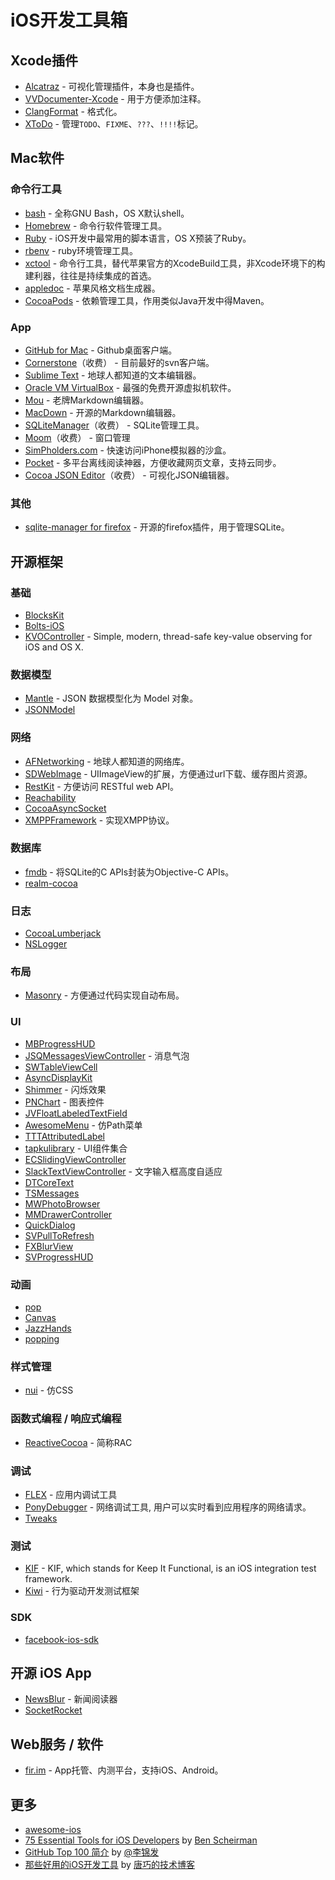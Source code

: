 # iOS开发工具箱

## Xcode插件

- [Alcatraz](https://github.com/supermarin/Alcatraz) - 可视化管理插件，本身也是插件。
- [VVDocumenter-Xcode](https://github.com/onevcat/VVDocumenter-Xcode) - 用于方便添加注释。
- [ClangFormat](https://github.com/travisjeffery/ClangFormat-Xcode) - 格式化。
- [XToDo](https://github.com/trawor/XToDo) - 管理`TODO`、`FIXME`、`???`、`!!!!`标记。

## Mac软件

### 命令行工具
- [bash](http://www.gnu.org/software/bash/) - 全称GNU Bash，OS X默认shell。
- [Homebrew](http://brew.sh/) - 命令行软件管理工具。
- [Ruby](https://www.ruby-lang.org/zh_cn/) - iOS开发中最常用的脚本语言，OS X预装了Ruby。
- [rbenv](https://github.com/sstephenson/rbenv) - ruby环境管理工具。
- [xctool](https://github.com/facebook/xctool) - 命令行工具，替代苹果官方的XcodeBuild工具，非Xcode环境下的构建利器，往往是持续集成的首选。
- [appledoc](https://github.com/tomaz/appledoc) - 苹果风格文档生成器。
- [CocoaPods](https://cocoapods.org/) - 依赖管理工具，作用类似Java开发中得Maven。

### App
- [GitHub for Mac](https://mac.github.com/) - Github桌面客户端。
- [Cornerstone](http://www.zennaware.com/cornerstone/index.php)（收费） - 目前最好的svn客户端。
- [Sublime Text](http://www.sublimetext.com/) - 地球人都知道的文本编辑器。
- [Oracle VM VirtualBox](https://www.virtualbox.org/) - 最强的免费开源虚拟机软件。
- [Mou](http://25.io/mou/) - 老牌Markdown编辑器。
- [MacDown](http://macdown.uranusjr.com/) - 开源的Markdown编辑器。
- [SQLiteManager](http://www.sqlabs.com/sqlitemanager.php)（收费） - SQLite管理工具。
- [Moom](http://manytricks.com/moom/)（收费） - 窗口管理
- [SimPholders.com](http://simpholders.com/) - 快速访问iPhone模拟器的沙盒。
- [Pocket](https://getpocket.com/) - 多平台离线阅读神器，方便收藏网页文章，支持云同步。
- [Cocoa JSON Editor](http://www.cocoajsoneditor.com/)（收费） - 可视化JSON编辑器。

### 其他
- [sqlite-manager for firefox](https://github.com/lazierthanthou/sqlite-manager) - 开源的firefox插件，用于管理SQLite。

## 开源框架

### 基础
- [BlocksKit](https://github.com/zwaldowski/BlocksKit)
- [Bolts-iOS](https://github.com/BoltsFramework/Bolts-iOS)
- [KVOController](https://github.com/facebook/KVOController) - Simple, modern, thread-safe key-value observing for iOS and OS X. 

### 数据模型
- [Mantle](https://github.com/Mantle/Mantle) - JSON 数据模型化为 Model 对象。
- [JSONModel](https://github.com/icanzilb/JSONModel)

### 网络
- [AFNetworking](https://github.com/AFNetworking/AFNetworking) - 地球人都知道的网络库。
- [SDWebImage](https://github.com/rs/SDWebImage) - UIImageView的扩展，方便通过url下载、缓存图片资源。
- [RestKit](https://github.com/RestKit/RestKit) - 方便访问 RESTful web API。
- [Reachability](https://github.com/tonymillion/Reachability)
- [CocoaAsyncSocket](https://github.com/robbiehanson/CocoaAsyncSocket)
- [XMPPFramework](https://github.com/robbiehanson/XMPPFramework) - 实现XMPP协议。

### 数据库
- [fmdb](https://github.com/ccgus/fmdb) - 将SQLite的C APIs封装为Objective-C APIs。
- [realm-cocoa](https://github.com/realm/realm-cocoa)

### 日志
- [CocoaLumberjack](https://github.com/CocoaLumberjack/CocoaLumberjack)
- [NSLogger](https://github.com/fpillet/NSLogger)

### 布局
- [Masonry](https://github.com/SnapKit/Masonry) - 方便通过代码实现自动布局。

### UI
- [MBProgressHUD](https://github.com/jdg/MBProgressHUD)
- [JSQMessagesViewController](https://github.com/jessesquires/JSQMessagesViewController) - 消息气泡
- [SWTableViewCell](https://github.com/CEWendel/SWTableViewCell)
- [AsyncDisplayKit](https://github.com/facebook/AsyncDisplayKit)
- [Shimmer](https://github.com/facebook/Shimmer) - 闪烁效果
- [PNChart](https://github.com/kevinzhow/PNChart) - 图表控件
- [JVFloatLabeledTextField](https://github.com/jverdi/JVFloatLabeledTextField)
- [AwesomeMenu](https://github.com/levey/AwesomeMenu) - 仿Path菜单
- [TTTAttributedLabel](https://github.com/TTTAttributedLabel/TTTAttributedLabel)
- [tapkulibrary](https://github.com/devinross/tapkulibrary) - UI组件集合
- [ECSlidingViewController](https://github.com/ECSlidingViewController/ECSlidingViewController)
- [SlackTextViewController](https://github.com/slackhq/SlackTextViewController) - 文字输入框高度自适应
- [DTCoreText](https://github.com/Cocoanetics/DTCoreText)
- [TSMessages](https://github.com/KrauseFx/TSMessages)
- [MWPhotoBrowser](https://github.com/mwaterfall/MWPhotoBrowser)
- [MMDrawerController](https://github.com/mutualmobile/MMDrawerController)
- [QuickDialog](https://github.com/escoz/QuickDialog)
- [SVPullToRefresh](https://github.com/samvermette/SVPullToRefresh)
- [FXBlurView](https://github.com/nicklockwood/FXBlurView)
- [SVProgressHUD](https://github.com/TransitApp/SVProgressHUD)

### 动画
- [pop](https://github.com/facebook/pop)
- [Canvas](https://github.com/CanvasPod/Canvas)
- [JazzHands](https://github.com/IFTTT/JazzHands)
- [popping](https://github.com/schneiderandre/popping)

### 样式管理
- [nui](https://github.com/tombenner/nui) - 仿CSS

### 函数式编程 / 响应式编程
- [ReactiveCocoa](https://github.com/ReactiveCocoa/ReactiveCocoa) - 简称RAC

### 调试
- [FLEX](https://github.com/Flipboard/FLEX) - 应用内调试工具
- [PonyDebugger](https://github.com/square/PonyDebugger) - 网络调试工具, 用户可以实时看到应用程序的网络请求。
- [Tweaks](https://github.com/facebook/Tweaks)

### 测试
- [KIF](https://github.com/kif-framework/KIF) - KIF, which stands for Keep It Functional, is an iOS integration test framework.
- [Kiwi](https://github.com/kiwi-bdd/Kiwi) - 行为驱动开发测试框架

### SDK
- [facebook-ios-sdk](https://github.com/facebook/facebook-ios-sdk)

## 开源 iOS App
- [NewsBlur](https://github.com/samuelclay/NewsBlur) - 新闻阅读器
- [SocketRocket](https://github.com/square/SocketRocket)

## Web服务 / 软件
- [fir.im](http://fir.im/) - App托管、内测平台，支持iOS、Android。

## 更多
- [awesome-ios](https://github.com/vsouza/awesome-ios#libraries-and-frameworks)
- [75 Essential Tools for iOS Developers](http://benscheirman.com/2013/08/the-ios-developers-toolbelt/) by [Ben Scheirman](http://benscheirman.com/)
- [GitHub Top 100 简介](https://github.com/Aufree/trip-to-iOS/blob/master/Top-100.md) by [@李锦发](http://weibo.com/jinfali)
- [那些好用的iOS开发工具](http://blog.devtang.com/blog/2014/06/29/ios-dev-tools/) by [唐巧的技术博客](http://blog.devtang.com/)